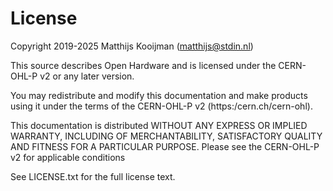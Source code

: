 License
=======
Copyright 2019-2025 Matthijs Kooijman (matthijs@stdin.nl)

This source describes Open Hardware and is licensed under the CERN-OHL-P
v2 or any later version.

You may redistribute and modify this documentation and make products
using it under the terms of the CERN-OHL-P v2 (https:/cern.ch/cern-ohl).

This documentation is distributed WITHOUT ANY EXPRESS OR IMPLIED
WARRANTY, INCLUDING OF MERCHANTABILITY, SATISFACTORY QUALITY AND FITNESS
FOR A PARTICULAR PURPOSE. Please see the CERN-OHL-P v2 for applicable
conditions

See LICENSE.txt for the full license text.
